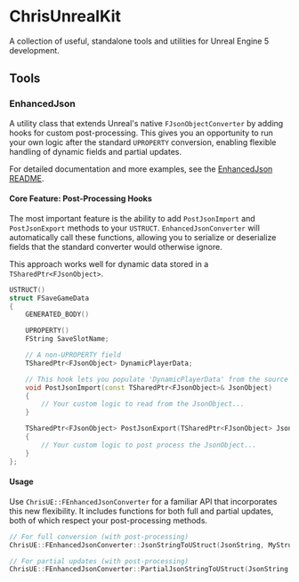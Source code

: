# ChrisUnrealKit

A collection of useful, standalone tools and utilities for Unreal Engine 5 development.

## Tools

### EnhancedJson

A utility class that extends Unreal's native `FJsonObjectConverter` by adding hooks for custom post-processing. This gives you an opportunity to run your own logic after the standard `UPROPERTY` conversion, enabling flexible handling of dynamic fields and partial updates.

For detailed documentation and more examples, see the [EnhancedJson README](./Source/ChrisUnrealKit/EnhancedJson/README.md).

#### Core Feature: Post-Processing Hooks

The most important feature is the ability to add `PostJsonImport` and `PostJsonExport` methods to your `USTRUCT`. `EnhancedJsonConverter` will automatically call these functions, allowing you to serialize or deserialize fields that the standard converter would otherwise ignore.

This approach works well for dynamic data stored in a `TSharedPtr<FJsonObject>`.

```cpp
USTRUCT()
struct FSaveGameData
{
    GENERATED_BODY()

    UPROPERTY() 
    FString SaveSlotName;

    // A non-UPROPERTY field
    TSharedPtr<FJsonObject> DynamicPlayerData; 

    // This hook lets you populate 'DynamicPlayerData' from the source JSON object.
    void PostJsonImport(const TSharedPtr<FJsonObject>& JsonObject)
    {
        // Your custom logic to read from the JsonObject...
    }

    TSharedPtr<FJsonObject> PostJsonExport(TSharedPtr<FJsonObject> JsonObject) const
    {
        // Your custom logic to post process the JsonObject...
    }
};
```

#### Usage

Use `ChrisUE::FEnhancedJsonConverter` for a familiar API that incorporates this new flexibility. It includes functions for both full and partial updates, both of which respect your post-processing methods.

```cpp
// For full conversion (with post-processing)
ChrisUE::FEnhancedJsonConverter::JsonStringToUStruct(JsonString, MyStruct);

// For partial updates (with post-processing)
ChrisUE::FEnhancedJsonConverter::PartialJsonStringToUStruct(JsonString, MyStruct);
```
